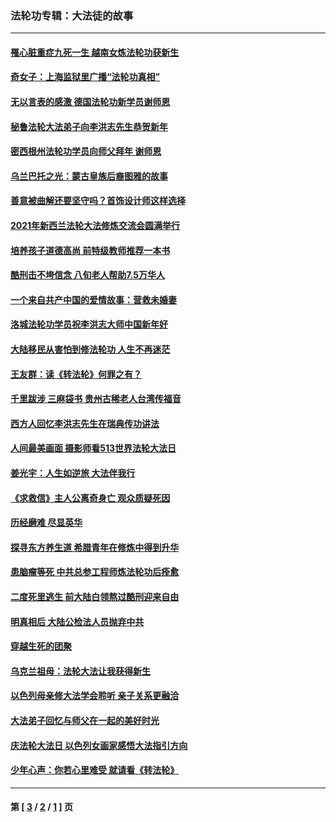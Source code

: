 ### 法轮功专辑：大法徒的故事
---
#### [罹心脏重症九死一生 越南女炼法轮功获新生](../../pages/nf1147481/n13732766.md?06240430) 
#### [奇女子：上海监狱里广播“法轮功真相”](../../pages/nf1147481/n13726443.md?06240430) 
#### [无以言表的感激 德国法轮功新学员谢师恩](../../pages/nf1147481/n13543790.md?06240430) 
#### [秘鲁法轮大法弟子向李洪志先生恭贺新年](../../pages/nf1147481/n13540182.md?06240430) 
#### [密西根州法轮功学员向师父拜年 谢师恩](../../pages/nf1147481/n13538183.md?06240430) 
#### [乌兰巴托之光：蒙古皇族后裔图雅的故事](../../pages/nf1147481/n13155759.md?06240430) 
#### [善意被曲解还要坚守吗？首饰设计师这样选择](../../pages/nf1147481/n13077575.md?06240430) 
#### [2021年新西兰法轮大法修炼交流会圆满举行](../../pages/nf1147481/n13033149.md?06240430) 
#### [培养孩子道德高尚 前特级教师推荐一本书](../../pages/nf1147481/n12938640.md?06240430) 
#### [酷刑击不垮信念 八旬老人帮助7.5万华人](../../pages/nf1147481/n12880712.md?06240430) 
#### [一个来自共产中国的爱情故事：营救未婚妻](../../pages/nf1147481/n12778386.md?06240430) 
#### [洛城法轮功学员祝李洪志大师中国新年好](../../pages/nf1147481/n12724685.md?06240430) 
#### [大陆移民从害怕到修法轮功 人生不再迷茫](../../pages/nf1147481/n12414325.md?06240430) 
#### [王友群：读《转法轮》何罪之有？](../../pages/nf1147481/n12408647.md?06240430) 
#### [千里跋涉 三麻袋书 贵州古稀老人台湾传福音](../../pages/nf1147481/n12198750.md?06240430) 
#### [西方人回忆李洪志先生在瑞典传功讲法](../../pages/nf1147481/n12099607.md?06240430) 
#### [人间最美画面 摄影师看513世界法轮大法日](../../pages/nf1147481/n12094118.md?06240430) 
#### [姜光宇：人生如逆旅 大法伴我行](../../pages/nf1147481/n12088664.md?06240430) 
#### [《求救信》主人公离奇身亡 观众质疑死因](../../pages/nf1147481/n11845215.md?06240430) 
#### [历经磨难 尽显英华](../../pages/nf1147481/n11723297.md?06240430) 
#### [探寻东方养生道 希腊青年在修炼中得到升华](../../pages/nf1147481/n11494502.md?06240430) 
#### [患脑瘤等死 中共总参工程师炼法轮功后痊愈](../../pages/nf1147481/n11466682.md?06240430) 
#### [二度死里逃生 前大陆白领熬过酷刑迎来自由](../../pages/nf1147481/n11368594.md?06240430) 
#### [明真相后 大陆公检法人员抛弃中共](../../pages/nf1147481/n11358618.md?06240430) 
#### [穿越生死的团聚](../../pages/nf1147481/n11258922.md?06240430) 
#### [乌克兰祖母：法轮大法让我获得新生](../../pages/nf1147481/n11269457.md?06240430) 
#### [以色列母亲修大法学会聆听 亲子关系更融洽](../../pages/nf1147481/n11268195.md?06240430) 
#### [大法弟子回忆与师父在一起的美好时光](../../pages/nf1147481/n11267759.md?06240430) 
#### [庆法轮大法日 以色列女画家感悟大法指引方向](../../pages/nf1147481/n11267735.md?06240430) 
#### [少年心声：你若心里难受 就请看《转法轮》](../../pages/nf1147481/n11267496.md?06240430) 

---
#### 第 [ [3](./3.md?06240430) / [2](./2.md?06240430) / [1](./1.md?06240430) ] 页

